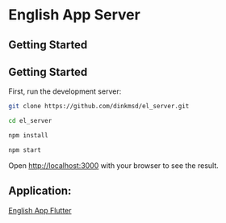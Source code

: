 # English App Server
## Getting Started

## Getting Started

First, run the development server:

```bash
git clone https://github.com/dinkmsd/el_server.git

cd el_server

npm install

npm start
```

Open [http://localhost:3000](http://localhost:3000) with your browser to see the result.


## Application: 
[English App Flutter](https://github.com/dinkmsd/CodeDao_Project.git)
